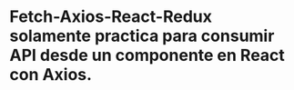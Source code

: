 # Fetch-Axios-React-Redux  solamente practica para consumir API desde un componente en React con Axios.
